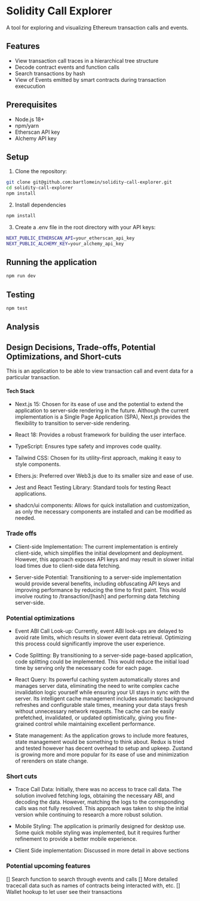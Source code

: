 # Solidity Call Explorer

A tool for exploring and visualizing Ethereum transaction calls and events.

## Features

- View transaction call traces in a hierarchical tree structure
- Decode contract events and function calls
- Search transactions by hash
- View of Events emitted by smart contracts during transaction execucution

## Prerequisites

- Node.js 18+
- npm/yarn
- Etherscan API key
- Alchemy API key

## Setup

1. Clone the repository:

```bash
git clone git@github.com:bartlomein/solidity-call-explorer.git
cd solidity-call-explorer
npm install
```

2. Install dependencies

```bash
npm install
```

3. Create a .env file in the root directory with your API keys:

```bash
NEXT_PUBLIC_ETHERSCAN_API=your_etherscan_api_key
NEXT_PUBLIC_ALCHEMY_KEY=your_alchemy_api_key
```

## Running the application

```bash
npm run dev
```

## Testing

```bash
npm test
```

## Analysis

## Design Decisions, Trade-offs, Potential Optimizations, and Short-cuts

This is an application to be able to view transaction call and event data for a particular transaction.

#### Tech Stack

- Next.js 15: Chosen for its ease of use and the potential to extend the application to server-side rendering in the future. Although the current implementation is a Single Page Application (SPA), Next.js provides the flexibility to transition to server-side rendering.

- React 18: Provides a robust framework for building the user interface.

- TypeScript: Ensures type safety and improves code quality.

- Tailwind CSS: Chosen for its utility-first approach, making it easy to style components.

- Ethers.js: Preferred over Web3.js due to its smaller size and ease of use.

- Jest and React Testing Library: Standard tools for testing React applications.

- shadcn/ui components: Allows for quick installation and customization, as only the necessary components are installed and can be modified as needed.

### Trade offs

- Client-side Implementation: The current implementation is entirely client-side, which simplifies the initial development and deployment. However, this approach exposes API keys and may result in slower initial load times due to client-side data fetching.

- Server-side Potential: Transitioning to a server-side implementation would provide several benefits, including obfuscating API keys and improving performance by reducing the time to first paint. This would involve routing to /transaction/[hash] and performing data fetching server-side.

### Potential optimizations

- Event ABI Call Look-up: Currently, event ABI look-ups are delayed to avoid rate limits, which results in slower event data retrieval. Optimizing this process could significantly improve the user experience.

- Code Splitting: By transitioning to a server-side page-based application, code splitting could be implemented. This would reduce the initial load time by serving only the necessary code for each page.

- React Query: Its powerful caching system automatically stores and manages server data, eliminating the need to write complex cache invalidation logic yourself while ensuring your UI stays in sync with the server. Its intelligent cache management includes automatic background refreshes and configurable stale times, meaning your data stays fresh without unnecessary network requests. The cache can be easily prefetched, invalidated, or updated optimistically, giving you fine-grained control while maintaining excellent performance.

- State management: As the application grows to include more features, state management would be something to think about. Redux is tried and tested however has decent overhead to setup and upkeep. Zustand is growing more and more popular for its ease of use and minimization of rerenders on state change.

### Short cuts

- Trace Call Data: Initially, there was no access to trace call data. The solution involved fetching logs, obtaining the necessary ABI, and decoding the data. However, matching the logs to the corresponding calls was not fully resolved. This approach was taken to ship the initial version while continuing to research a more robust solution.

- Mobile Styling: The application is primarily designed for desktop use. Some quick mobile styling was implemented, but it requires further refinement to provide a better mobile experience.

- Client Side implementation: Discussed in more detail in above sections

### Potential upcoming features

[] Search function to search through events and calls
[] More detailed tracecall data such as names of contracts being interacted with, etc.
[] Wallet hookup to let user see their transactions
